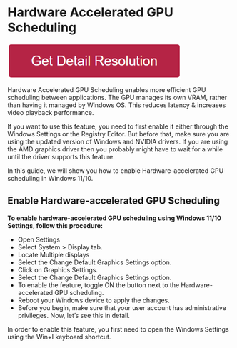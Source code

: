 # Hardware Accelerated GPU Scheduling


[![hardware accelerated gpu scheduling](redd.png)](https://icncomputer.com/hardware-accelerated-gpu-scheduling/)



Hardware Accelerated GPU Scheduling enables more efficient GPU scheduling between applications. The GPU manages its own VRAM, rather than having it managed by Windows OS. This reduces latency & increases video playback performance.

If you want to use this feature, you need to first enable it either through the Windows Settings or the Registry Editor. But before that, make sure you are using the updated version of Windows and NVIDIA drivers. If you are using the AMD graphics driver then you probably might have to wait for a while until the driver supports this feature.

In this guide, we will show you how to enable Hardware-accelerated GPU scheduling in Windows 11/10.

## Enable Hardware-accelerated GPU Scheduling

**To enable hardware-accelerated GPU scheduling using Windows 11/10 Settings, follow this procedure:**

* Open Settings
* Select System > Display tab.
* Locate Multiple displays
* Select the Change Default Graphics Settings option.
* Click on Graphics Settings.
* Select the Change Default Graphics Settings option.
* To enable the feature, toggle ON the button next to the Hardware-accelerated GPU scheduling.
* Reboot your Windows device to apply the changes.
* Before you begin, make sure that your user account has administrative privileges. Now, let’s see this in detail.

In order to enable this feature, you first need to open the Windows Settings using the Win+I keyboard shortcut.
